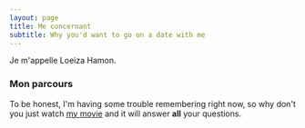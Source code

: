 ```yaml
---
layout: page
title: Me concernant
subtitle: Why you'd want to go on a date with me
---
```


Je m'appelle Loeiza Hamon.

### Mon parcours

To be honest, I'm having some trouble remembering right now, so why don't you just watch [my movie](https://en.wikipedia.org/wiki/The_Princess_Bride_%28film%29) and it will answer **all** your questions.
